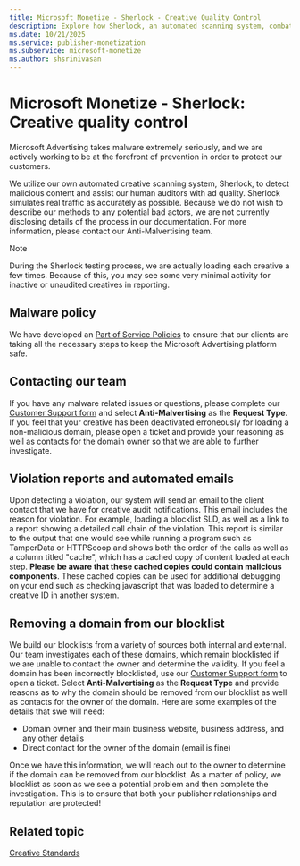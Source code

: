 ```yaml
---
title: Microsoft Monetize - Sherlock - Creative Quality Control
description: Explore how Sherlock, an automated scanning system, combats advertising malware, ensuring ad quality by detecting and addressing malicious content.
ms.date: 10/21/2025
ms.service: publisher-monetization
ms.subservice: microsoft-monetize
ms.author: shsrinivasan
---
```


# Microsoft Monetize - Sherlock: Creative quality control

Microsoft Advertising takes malware extremely seriously, and we are actively working to be at the forefront of prevention in order to protect our customers.

We utilize our own automated creative scanning system, Sherlock, to detect malicious content and assist our human auditors with ad quality. Sherlock simulates real traffic as accurately as possible. Because we do not wish to describe our methods to any potential bad actors, we are not currently disclosing details of the process in our documentation. For more information, please contact our Anti-Malvertising team. 

 > [!NOTE]
 > During the Sherlock testing process, we are actually loading each creative a few times. Because of this, you may see some very minimal activity for inactive or unaudited creatives in reporting.

## Malware policy

We have developed an [Part of Service Policies](../policies-regulations/index.yml) to ensure that our clients are taking all the necessary steps to keep the Microsoft Advertising platform safe.

## Contacting our team

If you have any malware related issues or questions, please complete our [Customer Support form](https://help.xandr.com/) and select **Anti-Malvertising** as the **Request Type**. If you feel that your creative has been deactivated erroneously for loading a non-malicious domain, please open a ticket and provide your reasoning as well as contacts for the domain owner so that we are able to further investigate.

## Violation reports and automated emails

Upon detecting a violation, our system will send an email to the client contact that we have for creative audit notifications. This email includes the reason for violation. For example, loading a blocklist SLD, as well as a link to a report showing a detailed call chain of the violation. This report is similar to the output that one would see while
running a program such as TamperData or HTTPScoop and shows both the order of the calls as well as a column titled "cache", which has a cached copy of content loaded at each step. **Please be aware that these cached copies could contain malicious components**. These cached copies can be used for additional debugging on your end such as checking
javascript that was loaded to determine a creative ID in another system.

## Removing a domain from our blocklist

We build our blocklists from a variety of sources both internal and external. Our team investigates each of these domains, which remain blocklisted if we are unable to contact the owner and determine the validity. If you feel a domain has been incorrectly blocklisted, use our [Customer Support form](https://help.xandr.com/) to open a ticket. Select
**Anti-Malvertising** as the **Request Type** and provide reasons as to why the domain should be removed from our blocklist as well as contacts for the owner of the domain. Here are some examples of the details that swe will need:

- Domain owner and their main business website, business address, and any other details
- Direct contact for the owner of the domain (email is fine)

Once we have this information, we will reach out to the owner to determine if the domain can be removed from our blocklist. As a matter of policy, we blocklist as soon as we see a potential problem and then complete the investigation. This is to ensure that both your publisher relationships and reputation are protected!

## Related topic

[Creative Standards](creative-standards.md)
